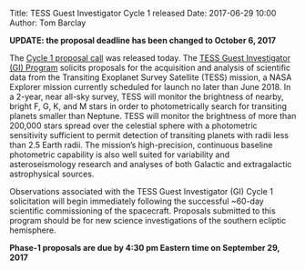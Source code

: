 Title: TESS Guest Investigator Cycle 1 released
Date: 2017-06-29 10:00
Author: Tom Barclay

**UPDATE: the proposal deadline has been changed to October 6, 2017**

The [Cycle 1 proposal call](https://nspires.nasaprs.com/external/solicitations/summary.do?method=init&solId={7136D288-E4F8-8657-F280-6A4318467883}&path=open) was released today. The [TESS Guest Investigator (GI) Program](proposing-investigations.html) solicits proposals for the acquisition and analysis of scientific data from the Transiting Exoplanet Survey Satellite (TESS) mission, a NASA Explorer mission currently scheduled for launch no later than June 2018. In a 2-year, near all-sky survey, TESS will monitor the brightness of nearby, bright F, G, K, and M stars in order to photometrically search for transiting planets smaller than Neptune. TESS will monitor the brightness of more than 200,000 stars spread over the celestial sphere with a photometric sensitivity sufficient to permit detection of transiting planets with radii less than 2.5 Earth radii. The mission’s high-precision, continuous baseline photometric capability is also well suited for variability and asteroseismology research and analyses of both Galactic and extragalactic astrophysical sources.

Observations associated with the TESS Guest Investigator (GI) Cycle 1 solicitation will begin immediately following the successful ~60-day scientific commissioning of the spacecraft. Proposals submitted to this program should be for new science investigations of the southern ecliptic hemisphere.

**Phase-1 proposals are due by 4:30 pm Eastern time on September 29, 2017**